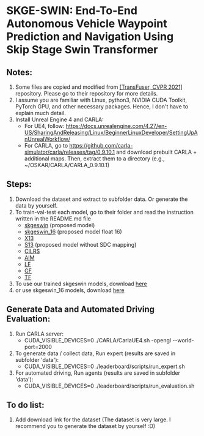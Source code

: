 # SKGE-SWIN: End-To-End Autonomous Vehicle Waypoint Prediction and Navigation Using Skip Stage Swin Transformer 

## Notes:
1. Some files are copied and modified from [[TransFuser, CVPR 2021]](https://github.com/autonomousvision/transfuser) repository. Please go to their repository for more details.
2. I assume you are familiar with Linux, python3, NVIDIA CUDA Toolkit, PyTorch GPU, and other necessary packages. Hence, I don't have to explain much detail.
3. Install Unreal Engine 4 and CARLA:
    - For UE4, follow: https://docs.unrealengine.com/4.27/en-US/SharingAndReleasing/Linux/BeginnerLinuxDeveloper/SettingUpAnUnrealWorkflow/
    - For CARLA, go to https://github.com/carla-simulator/carla/releases/tag/0.9.10.1 and download prebuilt CARLA + additional maps. Then, extract them to a directory (e.g., ~/OSKAR/CARLA/CARLA_0.9.10.1)

## Steps:
1. Download the dataset and extract to subfolder data. Or generate the data by yourself.
2. To train-val-test each model, go to their folder and read the instruction written in the README.md file
    - [skgeswin](https://github.com/fachrinnk4869/skge-swin/tree/main/skgeswin) (proposed model)
    - [skgeswin_16](https://github.com/fachrinnk4869/skge-swin/tree/main/skgeswin_16) (proposed model float 16)
    - [X13](https://github.com/fachrinnk4869/skge-swin/tree/main/x13) 
    - [S13](https://github.com/fachrinnk4869/skge-swin/tree/main/s13) (proposed model without SDC mapping)
    - [CILRS](https://github.com/fachrinnk4869/skge-swin/tree/main/cilrs)
    - [AIM](https://github.com/fachrinnk4869/skge-swin/tree/main/aim)
    - [LF](https://github.com/fachrinnk4869/skge-swin/tree/main/late_fusion)
    - [GF](https://github.com/fachrinnk4869/skge-swin/tree/main/geometric_fusion)
    - [TF](https://github.com/fachrinnk4869/skge-swin/tree/main/transfuser)
3. To use our trained skgeswin models, download [here](https://huggingface.co/fachrinnk4869/skgeswin/blob/main/best_model.pth)
3. or use skgeswin_16 models, download [here](https://huggingface.co/fachrinnk4869/skgeswin_16/blob/main/best_model.pth)

## Generate Data and Automated Driving Evaluation:
1. Run CARLA server:
    - CUDA_VISIBLE_DEVICES=0 ./CARLA/CarlaUE4.sh -opengl --world-port=2000
2. To generate data / collect data, Run expert (results are saved in subfolder 'data'):
    - CUDA_VISIBLE_DEVICES=0 ./leaderboard/scripts/run_expert.sh
3. For automated driving, Run agents (results are saved in subfolder 'data'):
    - CUDA_VISIBLE_DEVICES=0 ./leaderboard/scripts/run_evaluation.sh

## To do list:
1. Add download link for the dataset (The dataset is very large. I recommend you to generate the dataset by yourself :D)